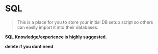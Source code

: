 # SQL
> This is a place for you to store your initial DB setup script so others can easily import it into their databases.

**SQL Knowledge/experience is highly suggested.**

**delete if you dont need**
